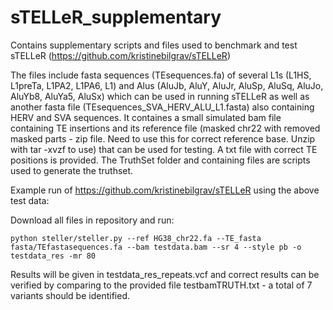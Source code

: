 # sTELLeR_supplementary
Contains supplementary scripts and files used to benchmark and test sTELLeR (https://github.com/kristinebilgrav/sTELLeR)

The files include fasta sequences (TEsequences.fa) of several L1s (L1HS, L1preTa, L1PA2, L1PA6, L1) and Alus (AluJb, AluY, AluJr, AluSp, AluSq, AluJo, AluYb8, AluYa5, AluSx) which can be used in running sTELLeR as well as another fasta file (TEsequences_SVA_HERV_ALU_L1.fasta) also containing HERV and SVA sequences. 
It containes a small simulated bam file containing TE insertions and its reference file (masked chr22 with removed masked parts - zip file. Need to use this for correct reference base. Unzip with tar -xvzf to use) that can be used for testing. A txt file with correct TE positions is provided.
The TruthSet folder and containing files are scripts used to generate the truthset. 

Example run of https://github.com/kristinebilgrav/sTELLeR using the above test data:

Download all files in repository and run: 

    python steller/steller.py --ref HG38_chr22.fa --TE_fasta fasta/TEfastasequences.fa --bam testdata.bam --sr 4 --style pb -o testdata_res -mr 80
    
Results will be given in testdata_res_repeats.vcf and correct results can be verified by comparing to the provided file testbamTRUTH.txt - a total of 7 variants should be identified.
